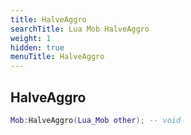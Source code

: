 ```yaml
---
title: HalveAggro
searchTitle: Lua Mob HalveAggro
weight: 1
hidden: true
menuTitle: HalveAggro
---
```

## HalveAggro
```lua
Mob:HalveAggro(Lua_Mob other); -- void
```